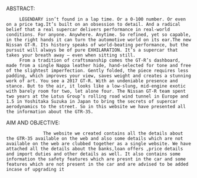 ABSTRACT:
         
         LEGENDARY isn’t found in a lap time. Or a 0-100 number. Or even on a price tag.It’s built on an obsession to detail. And a radical belief that a real supercar delivers performance in real-world conditions. For anyone. Anywhere. Anytime. So refined, yet so capable, in the right hands it can turn the automotive world on its ear.The new Nissan GT-R. Its history speaks of world-beating performance, but the pursuit will always be of pure EXHILARATION. It’s a supercar that takes your breath away – even when sitting still.
         From a tradition of craftsmanship comes the GT-R’s dashboard, made from a single Nappa leather hide, hand-selected for tone and free of the slightest imperfection. Gently folded, the piece requires less padding, which improves your view, saves weight and creates a stunning work of art. You see a 2017 GT-R. With an undeniable presence and stance. But to the air, it looks like a low-slung, mid-engine exotic with barely room for two, let alone four. The Nissan GT-R team spent two years at the Lotus Group’s rolling road wind tunnel in Europe and 1.5 in Yoshitaka Suzuka in Japan to bring the secrets of supercar aerodynamics to the street. So in this website we have presented all the information about the GTR-35.

AIM AND OBJECTIVE:

                  The website we created contains all the details about the GTR-35 available on the web and also some details which are not available on the web are clubbed together as a single website. We have attached all the details about the banks,loan offers ,price details and import duties and other details as well. It also contains some information the safety features which are presnt in the car and some features which are not present in the car and are advised to be added incase of upgrading it
